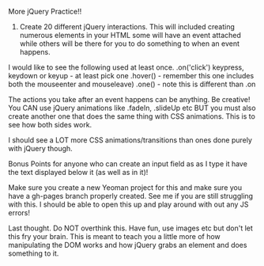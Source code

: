 More jQuery Practice!!

1. Create 20 different jQuery interactions. This will included creating numerous elements in your HTML some will have an event attached while others will be there for you to do something to when an event happens.

I would like to see the following used at least once.
.on('click')
keypress, keydown or keyup - at least pick one
.hover() - remember this one includes both the mouseenter and mouseleave)
.one() - note this is different than .on

The actions you take after an event happens can be anything. Be creative! You CAN use jQuery animations like .fadeIn, .slideUp etc BUT you must also create another one that does the same thing with CSS animations. This is to see how both sides work.

I should see a LOT more CSS animations/transitions than ones done purely with jQuery though. 

Bonus Points for anyone who can create an input field as as I type it have the text displayed below it (as well as in it)!

Make sure you create a new Yeoman project for this and make sure you have a gh-pages branch properly created. See me if you are still struggling with this. I should be able to open this up and play around with out any JS errors!

Last thought. Do NOT overthink this. Have fun, use images etc but don't let this fry your brain. This is meant to teach you a little more of how manipulating the DOM works and how jQuery grabs an element and does something to it.



